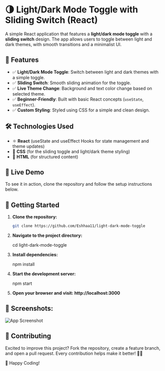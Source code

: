 # 🌗 Light/Dark Mode Toggle with Sliding Switch (React)

A simple React application that features a **light/dark mode toggle** with a **sliding switch** design. The app allows users to toggle between light and dark themes, with smooth transitions and a minimalist UI.

## 📌 Features
- ✅ **Light/Dark Mode Toggle**: Switch between light and dark themes with a simple toggle.
- ✅ **Sliding Switch**: Smooth sliding animation for the toggle.
- ✅ **Live Theme Change**: Background and text color change based on selected theme.
- ✅ **Beginner-Friendly**: Built with basic React concepts (`useState`, `useEffect`).
- ✅ **Custom Styling**: Styled using CSS for a simple and clean design.

## 🛠️ Technologies Used
- ⚛️ **React** (useState and useEffect Hooks for state management and theme updates)
- 🎨 **CSS** (for the sliding toggle and light/dark theme styling)
- 📄 **HTML** (for structured content)

## 🚀 Live Demo
To see it in action, clone the repository and follow the setup instructions below.

## 🚀 Getting Started

1. **Clone the repository:**
   
   ```bash
   git clone https://github.com/Eshhaa11/light-dark-mode-toggle

2. **Navigate to the project directory:**

   cd light-dark-mode-toggle

3. **Install dependencies:**
 
   npm install

4. **Start the development server:**

   npm start

5. **Open your browser and visit: http://localhost:3000**

 ## 🎨 Screenshots:
 ![App Screenshot](src/assets/image.png)


## 🤝 Contributing
Excited to improve this project? Fork the repository, create a feature branch, and open a pull request. Every contribution helps make it better! 🚀✨

🎉 Happy Coding!